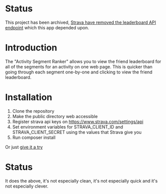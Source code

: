 # Status

This project has been archived, [Strava have removed the leaderboard API endpoint](https://developers.strava.com/docs/segment-changes/) which this app depended upon.

# Introduction
The "Activity Segment Ranker" allows you to view the friend leaderboard for all of the segments for an activity on one web page. This is quicker than going through each segment one-by-one and clicking to view the friend leaderboard.

# Installation
 1. Clone the repository
 2. Make the public directory web accessible
 3. Register strava api keys on https://www.strava.com/settings/api
 4. Set environment variables for STRAVA_CLIENT_ID and STRAVA_CLIENT_SECRET using the values that Strava give you
 6. Run composer install


Or just [give it a try](https://strats.deansas.org/)

# Status
It does the above, it's not especially clean, it's not especially quick and it's not especially clever.
